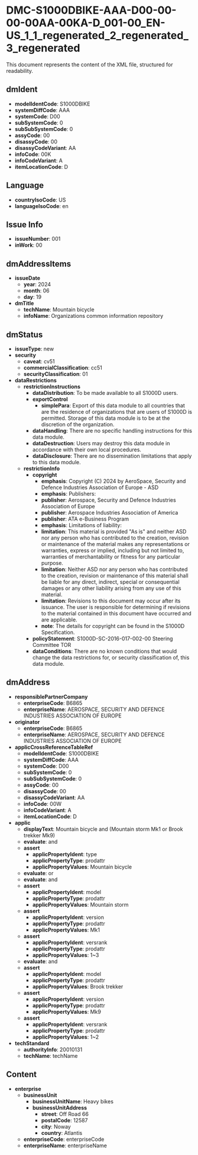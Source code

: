 # DMC-S1000DBIKE-AAA-D00-00-00-00AA-00KA-D_001-00_EN-US_1_1_regenerated_2_regenerated_3_regenerated

This document represents the content of the XML file, structured for readability.

## dmIdent

*   **modelIdentCode**: S1000DBIKE
*   **systemDiffCode**: AAA
*   **systemCode**: D00
*   **subSystemCode**: 0
*   **subSubSystemCode**: 0
*   **assyCode**: 00
*   **disassyCode**: 00
*   **disassyCodeVariant**: AA
*   **infoCode**: 00K
*   **infoCodeVariant**: A
*   **itemLocationCode**: D

## Language

*   **countryIsoCode**: US
*   **languageIsoCode**: en

## Issue Info

*   **issueNumber**: 001
*   **inWork**: 00

## dmAddressItems

*   **issueDate**
    *   **year**: 2024
    *   **month**: 06
    *   **day**: 19
*   **dmTitle**
    *   **techName**: Mountain bicycle
    *   **infoName**: Organizations common information repository

## dmStatus

*   **issueType**: new
*   **security**
    *   **caveat**: cv51
    *   **commercialClassification**: cc51
    *   **securityClassification**: 01
*   **dataRestrictions**
    *   **restrictionInstructions**
        *   **dataDistribution**: To be made available to all S1000D users.
        *   **exportControl**
            *   **simplePara**: Export of this data module to all countries that are the residence of organizations that are users of S1000D is permitted. Storage of this data module is to be at the discretion of the organization.
        *   **dataHandling**: There are no specific handling instructions for this data module.
        *   **dataDestruction**: Users may destroy this data module in accordance with their own local procedures.
        *   **dataDisclosure**: There are no dissemination limitations that apply to this data module.
    *   **restrictionInfo**
        *   **copyright**
            *   **emphasis**: Copyright (C) 2024 by AeroSpace, Security and Defence Industries Association of Europe - ASD
            *   **emphasis**: Publishers:
            *   **publisher**: Aerospace, Security and Defence Industries Association of Europe
            *   **publisher**: Aerospace Industries Association of America
            *   **publisher**: ATA e-Business Program
            *   **emphasis**: Limitations of liability:
            *   **limitation**: This material is provided "As is" and neither ASD nor any person who has contributed to the creation, revision or maintenance of the material makes any representations or warranties, express or implied, including but not limited to, warranties of merchantability or fitness for any particular purpose.
            *   **limitation**: Neither ASD nor any person who has contributed to the creation, revision or maintenance of this material shall be liable for any direct, indirect, special or consequential damages or any other liability arising from any use of this material.
            *   **limitation**: Revisions to this document may occur after its issuance. The user is responsible for determining if revisions to the material contained in this document have occurred and are applicable.
            *   **note**: The details for copyright can be found in the S1000D Specification.
        *   **policyStatement**: S1000D-SC-2016-017-002-00 Steering Committee TOR
        *   **dataConditions**: There are no known conditions that would change the data restrictions for, or security classification of, this data module.

## dmAddress

*   **responsiblePartnerCompany**
    *   **enterpriseCode**: B6865
    *   **enterpriseName**: AEROSPACE, SECURITY AND DEFENCE INDUSTRIES ASSOCIATION OF EUROPE
*   **originator**
    *   **enterpriseCode**: B6865
    *   **enterpriseName**: AEROSPACE, SECURITY AND DEFENCE INDUSTRIES ASSOCIATION OF EUROPE
*   **applicCrossReferenceTableRef**
    *   **modelIdentCode**: S1000DBIKE
    *   **systemDiffCode**: AAA
    *   **systemCode**: D00
    *   **subSystemCode**: 0
    *   **subSubSystemCode**: 0
    *   **assyCode**: 00
    *   **disassyCode**: 00
    *   **disassyCodeVariant**: AA
    *   **infoCode**: 00W
    *   **infoCodeVariant**: A
    *   **itemLocationCode**: D
*   **applic**
    *   **displayText**: Mountain bicycle and (Mountain storm Mk1 or Brook trekker Mk9)
    *   **evaluate**: and
    *   **assert**
        *   **applicPropertyIdent**: type
        *   **applicPropertyType**: prodattr
        *   **applicPropertyValues**: Mountain bicycle
    *   **evaluate**: or
    *   **evaluate**: and
    *   **assert**
        *   **applicPropertyIdent**: model
        *   **applicPropertyType**: prodattr
        *   **applicPropertyValues**: Mountain storm
    *   **assert**
        *   **applicPropertyIdent**: version
        *   **applicPropertyType**: prodattr
        *   **applicPropertyValues**: Mk1
    *   **assert**
        *   **applicPropertyIdent**: versrank
        *   **applicPropertyType**: prodattr
        *   **applicPropertyValues**: 1~3
    *   **evaluate**: and
    *   **assert**
        *   **applicPropertyIdent**: model
        *   **applicPropertyType**: prodattr
        *   **applicPropertyValues**: Brook trekker
    *   **assert**
        *   **applicPropertyIdent**: version
        *   **applicPropertyType**: prodattr
        *   **applicPropertyValues**: Mk9
    *   **assert**
        *   **applicPropertyIdent**: versrank
        *   **applicPropertyType**: prodattr
        *   **applicPropertyValues**: 1~2
*   **techStandard**
    *   **authorityInfo**: 20010131
    *   **techName**: techName

## Content

*   **enterprise**
    *   **businessUnit**
        *   **businessUnitName**: Heavy bikes
        *   **businessUnitAddress**
            *   **street**: Off Road 66
            *   **postalCode**: 12587
            *   **city**: Noway
            *   **country**: Atlantis
    *   **enterpriseCode**: enterpriseCode
    *   **enterpriseName**: enterpriseName